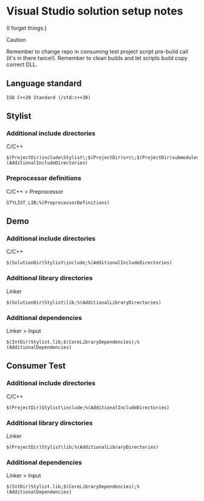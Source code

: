 # Visual Studio solution setup notes

(I forget things.)

> [!CAUTION]
> Remember to change repo in consuming test project script pre-build call (it's in there twice!). Remember to clean builds and let scripts build copy correct DLL.

## Language standard

```
ISO C++20 Standard (/std:c++20)
```

## Stylist

### Additional include directories

C/C++

```
$(ProjectDir)include\Stylist\;$(ProjectDir)src\;$(ProjectDir)submodules\Coco\include;%(AdditionalIncludeDirectories)
```

### Preprocessor definitions

C/C++ > Preprocessor

```
STYLIST_LIB;%(PreprocessorDefinitions)
```

## Demo

### Additional include directories

C/C++

```
$(SolutionDir)Stylist\include;%(AdditionalIncludeDirectories)
```

### Additional library directories

Linker

```
$(SolutionDir)Stylist\lib;%(AdditionalLibraryDirectories)
```

### Additional dependencies

Linker > Input

```
$(IntDir)Stylist.lib;$(CoreLibraryDependencies);%(AdditionalDependencies)
```

## Consumer Test

### Additional include directories

C/C++

```
$(ProjectDir)Stylist\include;%(AdditionalIncludeDirectories)
```

### Additional library directories

Linker

```
$(ProjectDir)Stylist\lib;%(AdditionalLibraryDirectories)
```

### Additional dependencies

Linker > Input

```
$(IntDir)Stylist.lib;$(CoreLibraryDependencies);%(AdditionalDependencies)
```
